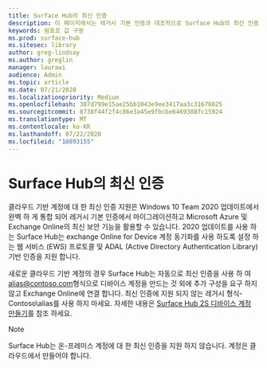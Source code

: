 ```yaml
---
title: Surface Hub의 최신 인증
description: 이 페이지에서는 레거시 기본 인증과 대조적으로 Surface Hub의 최신 인증 사용에 대해 설명 합니다.
keywords: 쉼표로 값 구분
ms.prod: surface-hub
ms.sitesec: library
author: greg-lindsay
ms.author: greglin
manager: laurawi
audience: Admin
ms.topic: article
ms.date: 07/21/2020
ms.localizationpriority: Medium
ms.openlocfilehash: 387d799e15ae25bb1043e9ee3417aa3c31676825
ms.sourcegitcommit: 8738f44f2f4c86e3a45e9fbcbe6469388fc15924
ms.translationtype: MT
ms.contentlocale: ko-KR
ms.lasthandoff: 07/22/2020
ms.locfileid: "10893155"
---
```

# Surface Hub의 최신 인증

클라우드 기반 계정에 대 한 최신 인증 지원은 Windows 10 Team 2020 업데이트에서 완벽 하 게 통합 되어 레거시 기본 인증에서 마이그레이션하고 Microsoft Azure 및 Exchange Online의 최신 보안 기능을 활용할 수 있습니다. 2020 업데이트를 사용 하는 Surface Hub는 exchange Online for Device 계정 동기화를 사용 하도록 설정 하는 웹 서비스 (EWS) 프로토콜 및 ADAL (Active Directory Authentication Library) 기반 인증을 지원 합니다.

새로운 클라우드 기반 계정의 경우 Surface Hub는 자동으로 최신 인증을 사용 하 여 [alias@contoso.com](mailto:alias@contoso.com)형식으로 디바이스 계정을 만드는 것 외에 추가 구성을 요구 하지 않고 Exchange Online에 연결 합니다. 최신 인증에 지원 되지 않는 레거시 형식-Contoso\alias를 사용 하지 마세요. 자세한 내용은 [Surface Hub 2S 디바이스 계정 만들기](https://docs.microsoft.com/surface-hub/surface-hub-2s-account)를 참조 하세요.

> [!NOTE]
> Surface Hub는 온-프레미스 계정에 대 한 최신 인증을 지원 하지 않습니다. 계정은 클라우드에서 만들어야 합니다.

